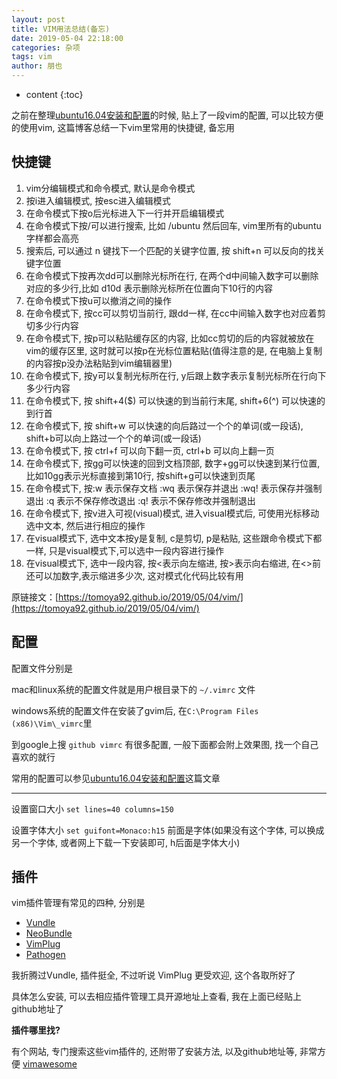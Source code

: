```yaml
---
layout: post
title: VIM用法总结(备忘)
date: 2019-05-04 22:18:00
categories: 杂项
tags: vim
author: 朋也
---
```


* content
{:toc}

之前在整理[ubuntu16.04安装和配置](https://tomoya92.github.io/2017/05/24/ubuntu-initialization)的时候, 贴上了一段vim的配置, 可以比较方便的使用vim, 这篇博客总结一下vim里常用的快捷键, 备忘用






## 快捷键

1. vim分编辑模式和命令模式, 默认是命令模式
2. 按i进入编辑模式, 按esc进入编辑模式
3. 在命令模式下按o后光标进入下一行并开启编辑模式
4. 在命令模式下按/可以进行搜索, 比如 /ubuntu 然后回车, vim里所有的ubuntu字样都会高亮
5. 搜索后, 可以通过 n 键找下一个匹配的关键字位置, 按 shift+n 可以反向的找关键字位置
6. 在命令模式下按再次dd可以删除光标所在行, 在两个d中间输入数字可以删除对应的多少行,比如 d10d 表示删除光标所在位置向下10行的内容
7. 在命令模式下按u可以撤消之间的操作
8. 在命令模式下, 按cc可以剪切当前行, 跟dd一样, 在cc中间输入数字也对应着剪切多少行内容
9. 在命令模式下, 按p可以粘贴缓存区的内容, 比如cc剪切的后的内容就被放在vim的缓存区里, 这时就可以按p在光标位置粘贴(值得注意的是, 在电脑上复制的内容按p没办法粘贴到vim编辑器里)
10. 在命令模式下, 按y可以复制光标所在行, y后跟上数字表示复制光标所在行向下多少行内容
11. 在命令模式下, 按 shift+4($) 可以快速的到当前行末尾, shift+6(^) 可以快速的到行首
12. 在命令模式下, 按 shift+w 可以快速的向后路过一个个的单词(或一段话), shift+b可以向上路过一个个的单词(或一段话)
13. 在命令模式下, 按 ctrl+f 可以向下翻一页, ctrl+b 可以向上翻一页
14. 在命令模式下, 按gg可以快速的回到文档顶部, 数字+gg可以快速到某行位置, 比如10gg表示光标直接到第10行, 按shift+g可以快速到页尾
15. 在命令模式下, 按:w 表示保存文档 :wq 表示保存并退出 :wq! 表示保存并强制退出 :q 表示不保存修改退出 :q! 表示不保存修改并强制退出
16. 在命令模式下, 按v进入可视(visual)模式, 进入visual模式后, 可使用光标移动选中文本, 然后进行相应的操作
17. 在visual模式下, 选中文本按y是复制, c是剪切, p是粘贴, 这些跟命令模式下都一样, 只是visual模式下,可以选中一段内容进行操作
18. 在visual模式下, 选中一段内容, 按<表示向左缩进, 按>表示向右缩进, 在<>前还可以加数字,表示缩进多少次, 这对模式化代码比较有用

原链接文：[https://tomoya92.github.io/2019/05/04/vim/](https://tomoya92.github.io/2019/05/04/vim/)

## 配置

配置文件分别是

mac和linux系统的配置文件就是用户根目录下的 `~/.vimrc` 文件

windows系统的配置文件在安装了gvim后, 在`C:\Program Files (x86)\Vim\_vimrc`里

到google上搜 `github vimrc` 有很多配置, 一般下面都会附上效果图, 找一个自己喜欢的就行

常用的配置可以参见[ubuntu16.04安装和配置](https://tomoya92.github.io/2017/05/24/ubuntu-initialization)这篇文章

---

设置窗口大小 `set lines=40 columns=150`

设置字体大小 `set guifont=Monaco:h15` 前面是字体(如果没有这个字体, 可以换成另一个字体, 或者网上下载一下安装即可, h后面是字体大小)

## 插件

vim插件管理有常见的四种, 分别是

- [Vundle](https://github.com/VundleVim/Vundle.vim)
- [NeoBundle](https://github.com/Shougo/neobundle.vim)
- [VimPlug](https://github.com/junegunn/vim-plug)
- [Pathogen](https://github.com/tpope/vim-pathogen)

我折腾过Vundle, 插件挺全, 不过听说 VimPlug 更受欢迎, 这个各取所好了

具体怎么安装, 可以去相应插件管理工具开源地址上查看, 我在上面已经贴上github地址了

**插件哪里找?**

有个网站, 专门搜索这些vim插件的, 还附带了安装方法, 以及github地址等, 非常方便 [vimawesome](https://vimawesome.com/)


